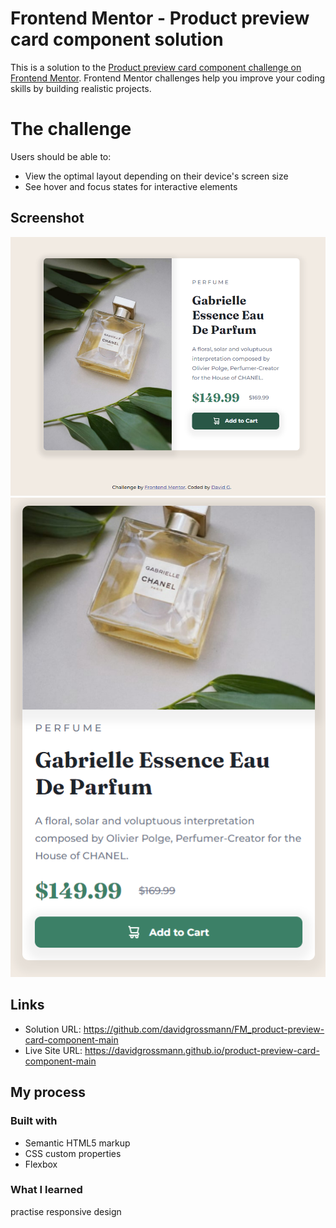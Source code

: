 # Frontend Mentor - Product preview card component solution

This is a solution to the [Product preview card component challenge on Frontend Mentor](https://www.frontendmentor.io/challenges/product-preview-card-component-GO7UmttRfa). Frontend Mentor challenges help you improve your coding skills by building realistic projects. 

# The challenge

Users should be able to:

- View the optimal layout depending on their device's screen size
- See hover and focus states for interactive elements

## Screenshot

![](./screenshot_01.png)
![](./screenshot_02.png)

## Links

- Solution URL: https://github.com/davidgrossmann/FM_product-preview-card-component-main
- Live Site URL: https://davidgrossmann.github.io/product-preview-card-component-main

## My process

### Built with

- Semantic HTML5 markup
- CSS custom properties
- Flexbox

### What I learned

practise responsive design
